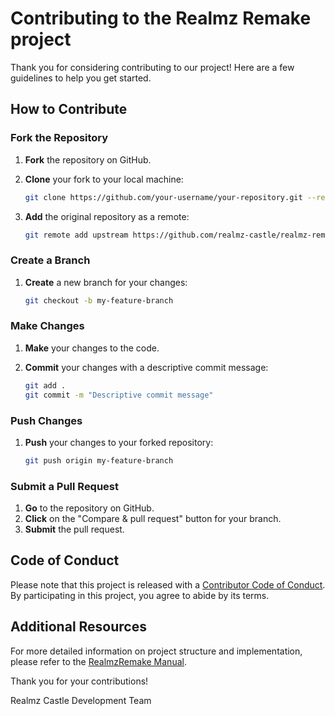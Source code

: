 # Contributing to the Realmz Remake project
Thank you for considering contributing to our project! Here are a few guidelines to help you get started.

## How to Contribute

### Fork the Repository

1. **Fork** the repository on GitHub.
2. **Clone** your fork to your local machine:

    ```sh
    git clone https://github.com/your-username/your-repository.git --recurse-submodules
    ```

3. **Add** the original repository as a remote:

    ```sh
    git remote add upstream https://github.com/realmz-castle/realmz-remake.git
    ```

### Create a Branch

1. **Create** a new branch for your changes:

    ```sh
    git checkout -b my-feature-branch
    ```

### Make Changes

1. **Make** your changes to the code.
2. **Commit** your changes with a descriptive commit message:

    ```sh
    git add .
    git commit -m "Descriptive commit message"
    ```

### Push Changes

1. **Push** your changes to your forked repository:

    ```sh
    git push origin my-feature-branch
    ```

### Submit a Pull Request

1. **Go** to the repository on GitHub.
2. **Click** on the "Compare & pull request" button for your branch.
3. **Submit** the pull request.

## Code of Conduct

Please note that this project is released with a [Contributor Code of Conduct](CODE_OF_CONDUCT.md). By participating in this project, you agree to abide by its terms.

## Additional Resources

For more detailed information on project structure and implementation, please refer to the [RealmzRemake Manual](src/RealmzRemake%20Manual).

Thank you for your contributions!

Realmz Castle Development Team
